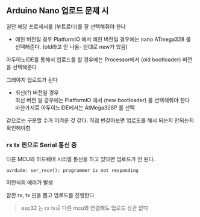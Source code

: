 ## Arduino Nano 업로드 문제 시 
일단 해당 프로세서를 (부트로더)를 잘 선택해줘야 한다  

- 예전 버전일 경우
PlatformIO 에서 예전 버전일 경우에는 nano ATmega328 를 선택해준다. (old라고 안 나옴- 반대로 new가 있음)     

아두이노IDE를 통해서 업로드를 할 경우에는 Processor에서 (old bootloader) 버전을 선택해준다  

그래야지 업로드가 된다 

- 최신(?) 버전일 경우   
최신 버전 일 경우에는 PlatformIO 에서 (new bootloader) 를 선택해줘야 한다   
마찬가지로 아두이노IDE에서는 AtMega328P 를 선택   


겉으로는 구분할 수가 어려운 것 같다. 직접 번갈아보면 업로드를 해서 되는지 안되는지 확인해야함  


### rx tx 핀으로 Serial 통신 중
다른 MCU와 하드웨어 시리얼 통신을 하고 있다면 업로드가 안 된다.   
```
avrdude: ser_recv(): programmer is not responding
```
이런식의 에러가 발생  

잠깐 rx, tx 핀을 뽑고 업로드를 진행한다   

> esp32 는 rx tx로 다른 mcu와 연결해도 업로드 상관 없다




